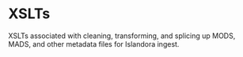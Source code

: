 # XSLTs

XSLTs associated with cleaning, transforming, and splicing up MODS, MADS, and other metadata files for Islandora ingest.
